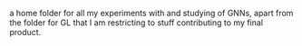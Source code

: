 a home folder for all my experiments with and studying of GNNs, apart from the folder for GL that I am restricting to stuff contributing to my final product.
